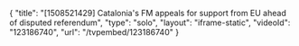 {
    "title": "[1508521429] Catalonia's FM appeals for support from EU ahead of disputed referendum",
    "type": "solo",
    "layout": "iframe-static",
    "videoId": "123186740",
    "url": "\/tvpembed\/123186740"
}